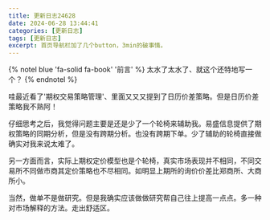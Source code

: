 ```yaml
---
title: 更新日志24628
date: 2024-06-28 13:44:41
categories: [更新日志]
tags: [更新日志]
excerpt: 首页导航栏加了几个button，3min的破事情。
---
```


{% notel blue 'fa-solid fa-book' '前言' %}
太水了太水了、就这个还特地写一个？
{% endnotel %}

哇最近看了'期权交易策略管理'、里面又又又提到了日历价差策略。但是日历价差策略我不熟阿！

仔细思考之后，我觉得问题主要是还是少了一个轮椅来辅助我。易盛信息提供了期权策略的同期分析，但是没有跨期分析。也没有跨期下单。少了辅助的轮椅直接做确实对我来说太难了。

另一方面而言，实际上期权定价模型也是个轮椅，真实市场表现并不相同，不同交易所不同做市商其定价策略也不尽相同。如明显上期所的询价价差比郑商所、大商所小。

当然，做单不是做研究。但是我确实应该做做研究帮自己往上提高一点点。多一种对市场解释的方法。走出舒适区。
